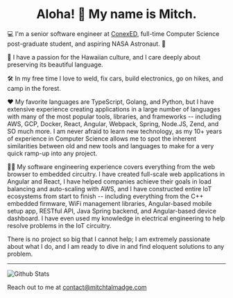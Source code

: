 <h1 align="center">Aloha! 🌺 My name is Mitch.</h1>

💻 I'm a senior software engineer at <a href="https://conexed.com/">ConexED</a>, full-time Computer Science post-graduate student, and aspiring NASA Astronaut. 🚀

🤙 I have a passion for the Hawaiian culture, and I care deeply about preserving its beautiful language.

🛠 In my free time I love to weld, fix cars, build electronics, go on hikes, and camp in the forest.

♥ My favorite languages are TypeScript, Golang, and Python, but I have extensive experience creating applications in a large number of languages with many of the most popular tools, libraries, and frameworks -- including AWS, GCP, Docker, React, Angular, Webpack, Spring, Node.JS, Zend, and SO much more. I am never afraid to learn new technology, as my 10+ years of experience in Computer Science allows me to spot the inherent similarities between old and new tools and languages to make for a very quick ramp-up into any project.

👨‍💻 My software engineering experience covers everything from the web browser to embedded circuitry. I have created full-scale web applications in Angular and React, I have helped companies achieve their goals in load balancing and auto-scaling with AWS, and I have constructed entire IoT ecosystems from start to finish -- including everything from the C++ embedded firmware, WiFi management libraries, Angular-based mobile setup app, RESTful API, Java Spring backend, and Angular-based device dashboard. I have even used my knowledge in electrical engineering to help resolve problems in the IoT circuitry. 

There is no project so big that I cannot help; I am extremely passionate about what I do, and I am ready to dive in and find eloquent solutions to any problem.

---

<img align="center" src="https://github-readme-stats.anuraghazra1.vercel.app/api?username=MitchTalmadge&show_icons=true&include_all_commits=true&theme=material-palenight" alt="Github Stats" />

Reach out to me at <a href="mailto:contact@mitchtalmadge.com">contact@mitchtalmadge.com</a>
